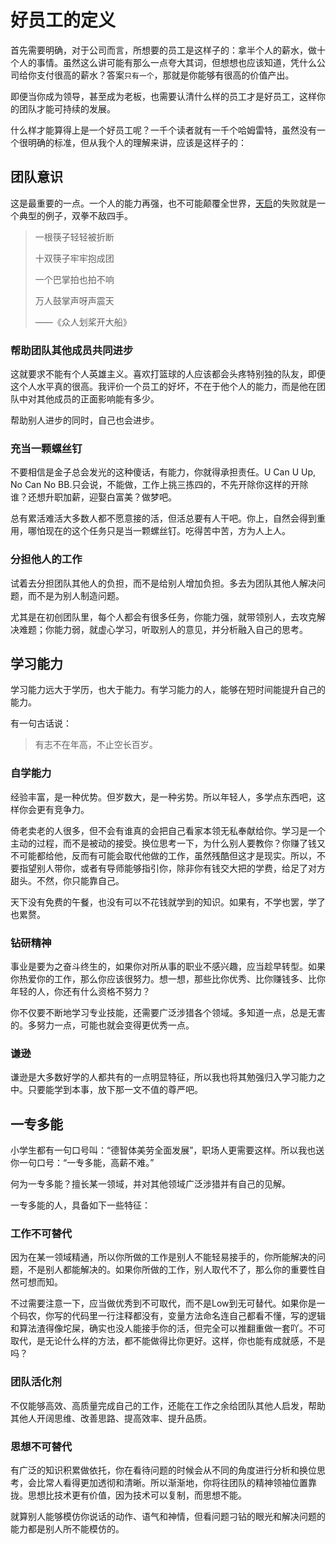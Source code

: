 # 好员工的定义

首先需要明确，对于公司而言，所想要的员工是这样子的：拿半个人的薪水，做十个人的事情。虽然这么讲可能有那么一点夸大其词，但想想也应该知道，凭什么公司给你支付很高的薪水？答案`只有一个`，那就是你能够有很高的价值产出。

即便当你成为领导，甚至成为老板，也需要认清什么样的员工才是好员工，这样你的团队才能可持续的发展。

什么样才能算得上是一个好员工呢？一千个读者就有一千个哈姆雷特，虽然没有一个很明确的标准，但从我个人的理解来讲，应该是这样子的：

## 团队意识

这是最重要的一点。一个人的能力再强，也不可能颠覆全世界，[天启](http://baike.baidu.com/subview/11659698/12016649.htm)的失败就是一个典型的例子，双拳不敌四手。

> 一根筷子轻轻被折断
>
> 十双筷子牢牢抱成团
>
> 一个巴掌拍也拍不响
>
> 万人鼓掌声呀声震天
>
> ——《众人划桨开大船》

### 帮助团队其他成员共同进步

这就要求不能有个人英雄主义。喜欢打篮球的人应该都会头疼特别独的队友，即便这个人水平真的很高。我评价一个员工的好坏，不在于他个人的能力，而是他在团队中对其他成员的正面影响能有多少。

帮助别人进步的同时，自己也会进步。

### 充当一颗螺丝钉

不要相信是金子总会发光的这种傻话，有能力，你就得承担责任。U Can U Up, No Can No BB.只会说，不能做，工作上挑三拣四的，不先开除你这样的开除谁？还想升职加薪，迎娶白富美？做梦吧。

总有累活难活大多数人都不愿意接的活，但活总要有人干吧。你上，自然会得到重用，哪怕现在的这个任务只是当一颗螺丝钉。吃得苦中苦，方为人上人。

### 分担他人的工作

试着去分担团队其他人的负担，而不是给别人增加负担。多去为团队其他人解决问题，而不是为别人制造问题。

尤其是在初创团队里，每个人都会有很多任务，你能力强，就带领别人，去攻克解决难题；你能力弱，就虚心学习，听取别人的意见，并分析融入自己的思考。

## 学习能力

学习能力远大于学历，也大于能力。有学习能力的人，能够在短时间能提升自己的能力。

有一句古话说：

> 有志不在年高，不止空长百岁。

### 自学能力

经验丰富，是一种优势。但岁数大，是一种劣势。所以年轻人，多学点东西吧，这样你会更有竞争力。

倚老卖老的人很多，但不会有谁真的会把自己看家本领无私奉献给你。学习是一个主动的过程，而不是被动的接受。换位思考一下，为什么别人要教你？你赚了钱又不可能都给他，反而有可能会取代他做的工作，虽然残酷但这才是现实。所以，不要指望别人带你，或者有导师能够指引你，除非你有钱交大把的学费，给足了对方甜头。不然，你只能靠自己。

天下没有免费的午餐，也没有可以不花钱就学到的知识。如果有，不学也罢，学了也累赘。

### 钻研精神

事业是要为之奋斗终生的，如果你对所从事的职业不感兴趣，应当趁早转型。如果你热爱你的工作，那么你应该很努力。想一想，那些比你优秀、比你赚钱多、比你年轻的人，你还有什么资格不努力？

你不仅要不断地学习专业技能，还需要广泛涉猎各个领域。多知道一点，总是无害的。多努力一点，可能也就会变得更优秀一点。

### 谦逊

谦逊是大多数好学的人都共有的一点明显特征，所以我也将其勉强归入学习能力之中。只要能学到本事，放下那一文不值的尊严吧。

## 一专多能

小学生都有一句口号叫：“德智体美劳全面发展”，职场人更需要这样。所以我也送你一句口号：“一专多能，高薪不难。”

何为一专多能？擅长某一领域，并对其他领域广泛涉猎并有自己的见解。

一专多能的人，具备如下一些特征：

### 工作不可替代

因为在某一领域精通，所以你所做的工作是别人不能轻易接手的，你所能解决的问题，不是别人都能解决的。如果你所做的工作，别人取代不了，那么你的重要性自然可想而知。

不过需要注意一下，应当做优秀到不可取代，而不是Low到无可替代。如果你是一个码农，你写的代码里一行注释都没有，变量方法命名连自己都看不懂，写的逻辑和算法渣得像坨屎，确实也没人能接手你的活，但完全可以推翻重做一套吖。不可取代，是无论什么样的方法，都不能做得比你更好。这样，你也能有成就感，不是吗？

### 团队活化剂

不仅能够高效、高质量完成自己的工作，还能在工作之余给团队其他人启发，帮助其他人开阔思维、改善思路、提高效率、提升品质。

### 思想不可替代

有广泛的知识积累做依托，你在看待问题的时候会从不同的角度进行分析和换位思考，会比常人看得更加透彻和清晰。所以渐渐地，你将往团队的精神领袖位置靠拢。思想比技术更有价值，因为技术可以复制，而思想不能。

就算别人能够模仿你说话的动作、语气和神情，但看问题刁钻的眼光和解决问题的能力都是别人所不能模仿的。
